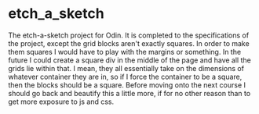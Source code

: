 # etch_a_sketch
The etch-a-sketch project for Odin. It is completed to the specifications of the project, except the grid blocks aren't exactly squares. In order to make them squares I would have to play with the margins or something.
In the future I could create a square div in the middle of the page and have all the grids lie within that. I mean, they all essentially take on the dimensions of whatever container they are in, so if I force the 
container to be a square, then the blocks should be a square. Before moving onto the next course I should go back and beautify this a little more, if for no other reason than to get more exposure to js and css.
